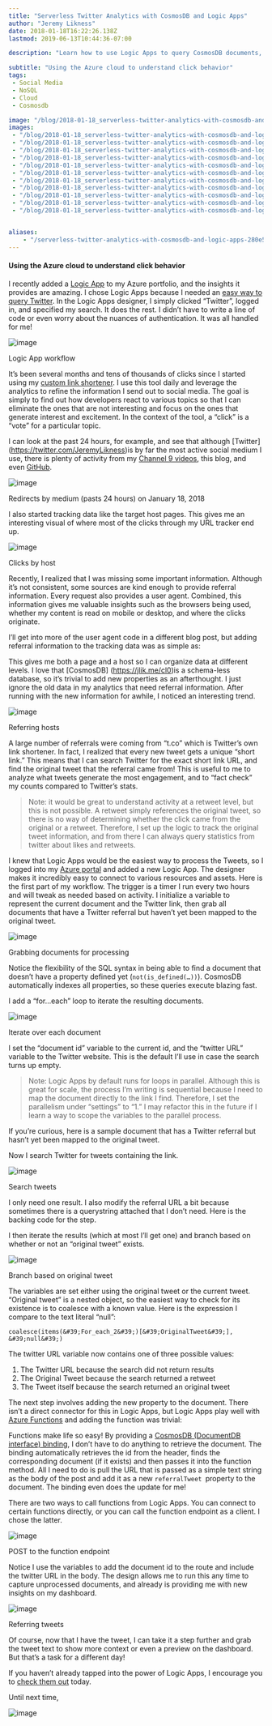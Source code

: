 ```yaml
---
title: "Serverless Twitter Analytics with CosmosDB and Logic Apps"
author: "Jeremy Likness"
date: 2018-01-18T16:22:26.138Z
lastmod: 2019-06-13T10:44:36-07:00

description: "Learn how to use Logic Apps to query CosmosDB documents, authenticate with and search Twitter, and provide insightful analytics without writing code."

subtitle: "Using the Azure cloud to understand click behavior"
tags:
 - Social Media 
 - NoSQL 
 - Cloud 
 - Cosmosdb 

image: "/blog/2018-01-18_serverless-twitter-analytics-with-cosmosdb-and-logic-apps/images/1.png" 
images:
 - "/blog/2018-01-18_serverless-twitter-analytics-with-cosmosdb-and-logic-apps/images/1.png" 
 - "/blog/2018-01-18_serverless-twitter-analytics-with-cosmosdb-and-logic-apps/images/2.png" 
 - "/blog/2018-01-18_serverless-twitter-analytics-with-cosmosdb-and-logic-apps/images/3.png" 
 - "/blog/2018-01-18_serverless-twitter-analytics-with-cosmosdb-and-logic-apps/images/4.png" 
 - "/blog/2018-01-18_serverless-twitter-analytics-with-cosmosdb-and-logic-apps/images/5.png" 
 - "/blog/2018-01-18_serverless-twitter-analytics-with-cosmosdb-and-logic-apps/images/6.png" 
 - "/blog/2018-01-18_serverless-twitter-analytics-with-cosmosdb-and-logic-apps/images/7.png" 
 - "/blog/2018-01-18_serverless-twitter-analytics-with-cosmosdb-and-logic-apps/images/8.png" 
 - "/blog/2018-01-18_serverless-twitter-analytics-with-cosmosdb-and-logic-apps/images/9.png" 
 - "/blog/2018-01-18_serverless-twitter-analytics-with-cosmosdb-and-logic-apps/images/10.png" 
 - "/blog/2018-01-18_serverless-twitter-analytics-with-cosmosdb-and-logic-apps/images/11.gif" 


aliases:
    - "/serverless-twitter-analytics-with-cosmosdb-and-logic-apps-280e5ff6c948"
---
```


#### Using the Azure cloud to understand click behavior

I recently added a [Logic App](https://jlik.me/cly) to my Azure portfolio, and the insights it provides are amazing. I chose Logic Apps because I needed an [easy way to query Twitter](https://jlik.me/clz). In the Logic Apps designer, I simply clicked “Twitter”, logged in, and specified my search. It does the rest. I didn’t have to write a line of code or even worry about the nuances of authentication. It was all handled for me!




![image](/blog/2018-01-18_serverless-twitter-analytics-with-cosmosdb-and-logic-apps/images/1.png)

Logic App workflow



It’s been several months and tens of thousands of clicks since I started using my [custom link shortener](https://blog.jeremylikness.com/build-a-serverless-link-shortener-with-analytics-faster-than-finishing-your-latte-8c094bb1df2c). I use this tool daily and leverage the analytics to refine the information I send out to social media. The goal is simply to find out how developers react to various topics so that I can eliminate the ones that are not interesting and focus on the ones that generate interest and excitement. In the context of the tool, a “click” is a “vote” for a particular topic.

I can look at the past 24 hours, for example, and see that although [Twitter] (https://twitter.com/JeremyLikness)is by far the most active social medium I use, there is plenty of activity from my [Channel 9 videos](https://jlik.me/b10), this blog, and even [GitHub](https://github.com/JeremyLikness).




![image](/blog/2018-01-18_serverless-twitter-analytics-with-cosmosdb-and-logic-apps/images/2.png)

Redirects by medium (pasts 24 hours) on January 18, 2018



I also started tracking data like the target host pages. This gives me an interesting visual of where most of the clicks through my URL tracker end up.




![image](/blog/2018-01-18_serverless-twitter-analytics-with-cosmosdb-and-logic-apps/images/3.png)

Clicks by host



Recently, I realized that I was missing some important information. Although it’s not consistent, some sources are kind enough to provide referral information. Every request also provides a user agent. Combined, this information gives me valuable insights such as the browsers being used, whether my content is read on mobile or desktop, and where the clicks originate.

I’ll get into more of the user agent code in a different blog post, but adding referral information to the tracking data was as simple as:




This gives me both a page and a host so I can organize data at different levels. I love that [CosmosDB] (https://jlik.me/cl0)is a schema-less database, so it’s trivial to add new properties as an afterthought. I just ignore the old data in my analytics that need referral information. After running with the new information for awhile, I noticed an interesting trend.




![image](/blog/2018-01-18_serverless-twitter-analytics-with-cosmosdb-and-logic-apps/images/4.png)

Referring hosts



A large number of referrals were coming from “t.co” which is Twitter’s own link shortener. In fact, I realized that every new tweet gets a unique “short link.” This means that I can search Twitter for the exact short link URL, and find the original tweet that the referral came from! This is useful to me to analyze what tweets generate the most engagement, and to “fact check” my counts compared to Twitter’s stats.
> Note: it would be great to understand activity at a retweet level, but this is not possible. A retweet simply references the original tweet, so there is no way of determining whether the click came from the original or a retweet. Therefore, I set up the logic to track the original tweet information, and from there I can always query statistics from twitter about likes and retweets.

I knew that Logic Apps would be the easiest way to process the Tweets, so I logged into my [Azure portal](https://jlik.me/cl1) and added a new Logic App. The designer makes it incredibly easy to connect to various resources and assets. Here is the first part of my workflow. The trigger is a timer I run every two hours and will tweak as needed based on activity. I initialize a variable to represent the current document and the Twitter link, then grab all documents that have a Twitter referral but haven’t yet been mapped to the original tweet.




![image](/blog/2018-01-18_serverless-twitter-analytics-with-cosmosdb-and-logic-apps/images/5.png)

Grabbing documents for processing



Notice the flexibility of the SQL syntax in being able to find a document that doesn’t have a property defined yet (`not(is_defined(…))`). CosmosDB automatically indexes all properties, so these queries execute blazing fast.

I add a “for…each” loop to iterate the resulting documents.




![image](/blog/2018-01-18_serverless-twitter-analytics-with-cosmosdb-and-logic-apps/images/6.png)

Iterate over each document



I set the “document id” variable to the current id, and the “twitter URL” variable to the Twitter website. This is the default I’ll use in case the search turns up empty.
> Note: Logic Apps by default runs for loops in parallel. Although this is great for scale, the process I’m writing is sequential because I need to map the document directly to the link I find. Therefore, I set the parallelism under “settings” to “1.” I may refactor this in the future if I learn a way to scope the variables to the parallel process.

If you’re curious, here is a sample document that has a Twitter referral but hasn’t yet been mapped to the original tweet.




Now I search Twitter for tweets containing the link.




![image](/blog/2018-01-18_serverless-twitter-analytics-with-cosmosdb-and-logic-apps/images/7.png)

Search tweets



I only need one result. I also modify the referral URL a bit because sometimes there is a querystring attached that I don’t need. Here is the backing code for the step.




I then iterate the results (which at most I’ll get one) and branch based on whether or not an “original tweet” exists.




![image](/blog/2018-01-18_serverless-twitter-analytics-with-cosmosdb-and-logic-apps/images/8.png)

Branch based on original tweet



The variables are set either using the original tweet or the current tweet. “Original tweet” is a nested object, so the easiest way to check for its existence is to coalesce with a known value. Here is the expression I compare to the text literal “null”:

`coalesce(items(&#39;For_each_2&#39;)[&#39;OriginalTweet&#39;], &#39;null&#39;)`

The twitter URL variable now contains one of three possible values:

1.  The Twitter URL because the search did not return results
2.  The Original Tweet because the search returned a retweet
3.  The Tweet itself because the search returned an original tweet

The next step involves adding the new property to the document. There isn’t a direct connector for this in Logic Apps, but Logic Apps play well with [Azure Functions](https://jlik.me/cl2) and adding the function was trivial:




Functions make life so easy! By providing a [CosmosDB (DocumentDB interface) binding](https://jlik.me/cl3), I don’t have to do anything to retrieve the document. The binding automatically retrieves the id from the header, finds the corresponding document (if it exists) and then passes it into the function method. All I need to do is pull the URL that is passed as a simple text string as the body of the post and add it as a new `referralTweet `property to the document. The binding even does the update for me!

There are two ways to call functions from Logic Apps. You can connect to certain functions directly, or you can call the function endpoint as a client. I chose the latter.




![image](/blog/2018-01-18_serverless-twitter-analytics-with-cosmosdb-and-logic-apps/images/9.png)

POST to the function endpoint



Notice I use the variables to add the document id to the route and include the twitter URL in the body. The design allows me to run this any time to capture unprocessed documents, and already is providing me with new insights on my dashboard.




![image](/blog/2018-01-18_serverless-twitter-analytics-with-cosmosdb-and-logic-apps/images/10.png)

Referring tweets



Of course, now that I have the tweet, I can take it a step further and grab the tweet text to show more context or even a preview on the dashboard. But that’s a task for a different day!

If you haven’t already tapped into the power of Logic Apps, I encourage you to [check them out](https://jlik.me/cly) today.

Until next time,




![image](/blog/2018-01-18_serverless-twitter-analytics-with-cosmosdb-and-logic-apps/images/11.gif)

